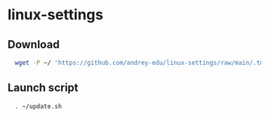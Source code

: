 # linux-settings
## Download
```bash
  wget -P ~/ 'https://github.com/andrey-edu/linux-settings/raw/main/.tmux.conf'
```

## Launch script
```bash
  . ~/update.sh
```
